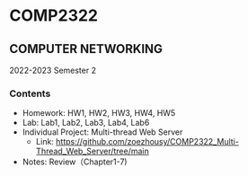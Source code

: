 # COMP2322
## COMPUTER NETWORKING
2022-2023 Semester 2

### Contents
- Homework: HW1, HW2, HW3, HW4, HW5
- Lab: Lab1, Lab2, Lab3, Lab4, Lab6
- Individual Project: Multi-thread Web Server
  - Link: https://github.com/zoezhousy/COMP2322_Multi-Thread_Web_Server/tree/main
- Notes: Review（Chapter1-7)
